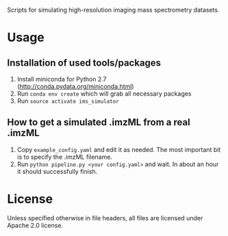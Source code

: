 Scripts for simulating high-resolution imaging mass spectrometry datasets.

# Usage

## Installation of used tools/packages

1. Install miniconda for Python 2.7 (http://conda.pydata.org/miniconda.html)
2. Run `conda env create` which will grab all necessary packages
3. Run `source activate ims_simulator`

## How to get a simulated .imzML from a real .imzML

1. Copy `example_config.yaml` and edit it as needed. The most important bit is to specify the .imzML filename.
2. Run `python pipeline.py <your config.yaml>` and wait. In about an hour it should successfully finish.

# License

Unless specified otherwise in file headers, all files are licensed under Apache 2.0 license.
